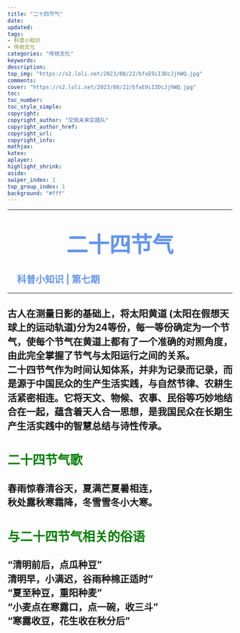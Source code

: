 ```yaml
---
title: "二十四节气"
date:
updated:
tags:
- 科普小知识
- 传统文化
categories: "传统文化"
keywords:
description:
top_img: "https://s2.loli.net/2023/08/22/bfxE9iI3DcJjhWQ.jpg"
comments:
cover: "https://s2.loli.net/2023/08/22/bfxE9iI3DcJjhWQ.jpg"
toc:
toc_number:
toc_style_simple:
copyright:
copyright_author: "交筑未来实践队"
copyright_author_href:
copyright_url:
copyright_info:
mathjax:
katex:
aplayer:
highlight_shrink:
aside:
swiper_index: 1
top_group_index: 1
background: "#fff"
---
```

<hr witd=20% size=5 noshade="noshade" color="#6495ED" />

# <center><font face="华文中宋" color="#6495ED" size=15>**二十四节气**</font></center>
## <font color="#6495ED" >&emsp;科普小知识 | 第七期</font>

<hr witd=20% size=5 noshade="noshade" color="#6495ED" />

## <p style="line-height:1.5;">古人在测量日影的基础上，将太阳黄道 (太阳在假想天球上的运动轨道)分为24等份，每一等份确定为一个节气，使每个节气在黄道上都有了一个准确的对照角度，由此完全掌握了节气与太阳运行之间的关系。<br>二十四节气作为时间认知体系，并非为记录而记录，而是源于中国民众的生产生活实践，与自然节律、农耕生活紧密相连。它将天文、物候、农事、民俗等巧妙地结合在一起，蕴含着天人合一思想，是我国民众在长期生产生活实践中的智慧总结与诗性传承。</p>
# <font color=green>二十四节气歌</font>
## <p style="line-height:1.5;">春雨惊春清谷天，夏满芒夏暑相连，<br>秋处露秋寒霜降，冬雪雪冬小大寒。</p>
# <font color=green>与二十四节气相关的俗语</font>
## <p style="line-height:1.5;">“清明前后，点瓜种豆”<br>清明早，小满迟，谷雨种棉正适时”<br>“夏至种豆，重阳种麦”<br>“小麦点在寒露口，点一碗，收三斗”<br>“寒露收豆，花生收在秋分后”</p>